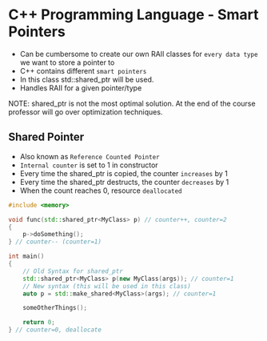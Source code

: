 # C++ Programming Language - Smart Pointers

-   Can be cumbersome to create our own RAII classes for `every data type` we want to store a pointer to
-   C++ contains different `smart pointers`
-   In this class std::shared_ptr<T> will be used.
-   Handles RAII for a given pointer/type

NOTE: shared_ptr is not the most optimal solution. At the end of the course professor will go over optimization techniques.

## Shared Pointer

-   Also known as `Reference Counted Pointer`
-   `Internal counter` is set to 1 in constructor
-   Every time the shared_ptr is copied, the counter `increases` by 1
-   Every time the shared_ptr destructs, the counter `decreases` by 1
-   When the count reaches 0, resource `deallocated`

```cpp
#include <memory>

void func(std::shared_ptr<MyClass> p) // counter++, counter=2
{
    p->doSomething();
} // counter-- (counter=1)

int main()
{
    // Old Syntax for shared_ptr
    std::shared_ptr<MyClass> p(new MyClass(args)); // counter=1
    // New syntax (this will be used in this class)
    auto p = std::make_shared<MyClass>(args); // counter=1

    someOtherThings();

    return 0;
} // counter=0, deallocate
```
